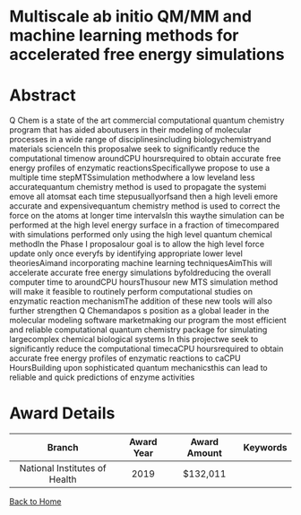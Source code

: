 
Multiscale ab initio QM/MM and machine learning methods for accelerated free energy simulations
===============================================================================================

# Abstract


Q Chem is a state of the art commercial computational quantum chemistry program that has aided aboutusers in their modeling of molecular processes in a wide range of disciplinesincluding biologychemistryand materials scienceIn this proposalwe seek to significantly reduce the computational timenow aroundCPU hoursrequired to obtain accurate free energy profiles of enzymatic reactionsSpecificallywe propose to use a multiple time stepMTSsimulation methodwhere a low leveland less accuratequantum chemistry method is used to propagate the systemi emove all atomsat each time stepusuallyorfsand then a high leveli emore accurate and expensivequantum chemistry method is used to correct the force on the atoms at longer time intervalsIn this waythe simulation can be performed at the high level energy surface in a fraction of timecompared with simulations performed only using the high level quantum chemical methodIn the Phase I proposalour goal is to allow the high level force update only once everyfs by identifying appropriate lower level theoriesAimand incorporating machine learning techniquesAimThis will accelerate accurate free energy simulations byfoldreducing the overall computer time to aroundCPU hoursThusour new MTS simulation method will make it feasible to routinely perform computational studies on enzymatic reaction mechanismThe addition of these new tools will also further strengthen Q Chemandapos s position as a global leader in the molecular modeling software marketmaking our program the most efficient and reliable computational quantum chemistry package for simulating largecomplex chemical biological systems In this projectwe seek to significantly reduce the computational timecaCPU hoursrequired to obtain accurate free energy profiles of enzymatic reactions to caCPU HoursBuilding upon sophisticated quantum mechanicsthis can lead to reliable and quick predictions of enzyme activities  

# Award Details

|Branch|Award Year|Award Amount|Keywords|
| :---: | :---: | :---: | :---: |
|National Institutes of Health|2019|$132,011||
  
  


[Back to Home](https://github.com/chrischow/dod_sbir_awards#2439)